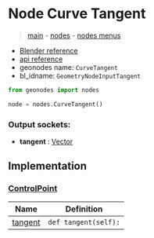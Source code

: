 # Node Curve Tangent

> [main](../structure.md) - [nodes](nodes.md) - [nodes menus](nodes_menus.md)

- [Blender reference](https://docs.blender.org/manual/en/latest/modeling/geometry_nodes/curve/curve_tangent.html)
- [api reference](https://docs.blender.org/api/current/bpy.types.GeometryNodeInputTangent.html)
- geonodes name: `CurveTangent`
- bl_idname: `GeometryNodeInputTangent`

```python
from geonodes import nodes

node = nodes.CurveTangent()
```

### Output sockets:

- **tangent** : [Vector](Vector.md)

## Implementation

### [ControlPoint](ControlPoint.md)

| Name | Definition |
|------|------------|
 | [tangent](ControlPoint.md#tangent-property) | `def tangent(self):` |

